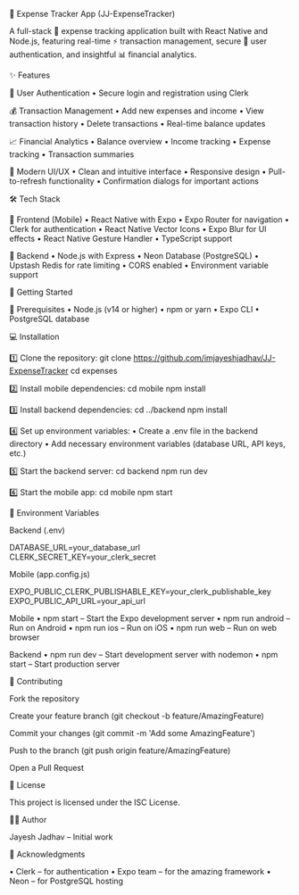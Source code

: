 📲 Expense Tracker App (JJ-ExpenseTracker)

A full-stack 💼 expense tracking application built with React Native and Node.js, featuring real-time ⚡ transaction management, secure 🔐 user authentication, and insightful 📊 financial analytics.

✨ Features

🔐 User Authentication
• Secure login and registration using Clerk

💰 Transaction Management
• Add new expenses and income
• View transaction history
• Delete transactions
• Real-time balance updates

📈 Financial Analytics
• Balance overview
• Income tracking
• Expense tracking
• Transaction summaries

🎨 Modern UI/UX
• Clean and intuitive interface
• Responsive design
• Pull-to-refresh functionality
• Confirmation dialogs for important actions

🛠️ Tech Stack

📱 Frontend (Mobile)
• React Native with Expo
• Expo Router for navigation
• Clerk for authentication
• React Native Vector Icons
• Expo Blur for UI effects
• React Native Gesture Handler
• TypeScript support

🧠 Backend
• Node.js with Express
• Neon Database (PostgreSQL)
• Upstash Redis for rate limiting
• CORS enabled
• Environment variable support

🚀 Getting Started

🔧 Prerequisites
• Node.js (v14 or higher)
• npm or yarn
• Expo CLI
• PostgreSQL database

💻 Installation

1️⃣ Clone the repository:
git clone https://github.com/imjayeshjadhav/JJ-ExpenseTracker
cd expenses

2️⃣ Install mobile dependencies:
cd mobile
npm install

3️⃣ Install backend dependencies:
cd ../backend
npm install

4️⃣ Set up environment variables:
• Create a .env file in the backend directory
• Add necessary environment variables (database URL, API keys, etc.)

5️⃣ Start the backend server:
cd backend
npm run dev

6️⃣ Start the mobile app:
cd mobile
npm start

🔐 Environment Variables

Backend (.env)

DATABASE_URL=your_database_url  
CLERK_SECRET_KEY=your_clerk_secret

Mobile (app.config.js)

EXPO_PUBLIC_CLERK_PUBLISHABLE_KEY=your_clerk_publishable_key  
EXPO_PUBLIC_API_URL=your_api_url

Mobile
• npm start – Start the Expo development server
• npm run android – Run on Android
• npm run ios – Run on iOS
• npm run web – Run on web browser

Backend
• npm run dev – Start development server with nodemon
• npm start – Start production server

🤝 Contributing

Fork the repository

Create your feature branch (git checkout -b feature/AmazingFeature)

Commit your changes (git commit -m 'Add some AmazingFeature')

Push to the branch (git push origin feature/AmazingFeature)

Open a Pull Request

📜 License

This project is licensed under the ISC License.

👨‍💻 Author

Jayesh Jadhav – Initial work

🙏 Acknowledgments

• Clerk – for authentication
• Expo team – for the amazing framework
• Neon – for PostgreSQL hosting

